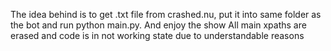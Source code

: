 The idea behind is to get .txt file from crashed.nu, put it into same folder as the bot and run python main.py. And enjoy the show
All main xpaths are erased and code is in not working state due to understandable reasons

